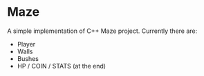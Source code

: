 # Maze
A simple implementation of C++ Maze project.
Currently there are:
- Player
- Walls
- Bushes
- HP / COIN / STATS (at the end)
